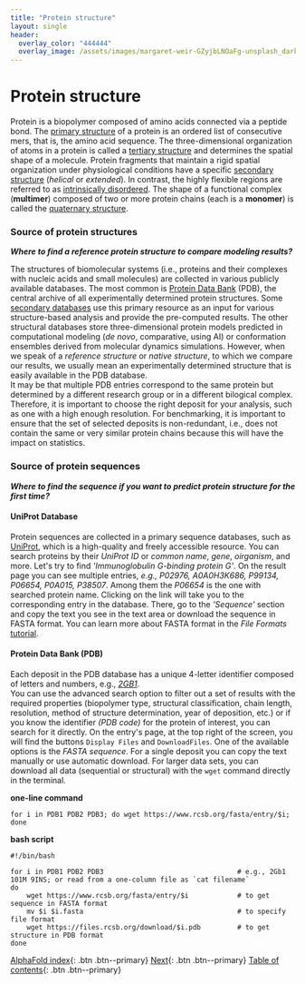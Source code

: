 ```yaml
---
title: "Protein structure"
layout: single
header:
  overlay_color: "444444"
  overlay_image: /assets/images/margaret-weir-GZyjbLNOaFg-unsplash_dark.jpg
---
```




# Protein structure

Protein is a biopolymer composed of amino acids connected via a peptide bond. The [primary structure](https://en.wikipedia.org/wiki/Protein_structure#Primary_structure) of a protein is an ordered list of consecutive mers, that is, the amino acid sequence. The three-dimensional organization of atoms in a protein is called a [tertiary structure](https://en.wikipedia.org/wiki/Protein_structure#Tertiary_structure) and determines the spatial shape of a molecule. Protein fragments that maintain a rigid spatial organization under physiological conditions have a specific [secondary structure](https://en.wikipedia.org/wiki/Protein_structure#Secondary_structure) (*helical* or *extended*). In contrast, the highly flexible regions are referred to as [intrinsically disordered](https://en.wikipedia.org/wiki/Intrinsically_disordered_proteins). The shape of a functional complex (**multimer**) composed of two or more protein chains (each is a **monomer**) is called the [quaternary structure](https://en.wikipedia.org/wiki/Protein_structure#Quaternary_structure).

### Source of protein structures
***Where to find a reference protein structure to compare modeling results?***

The structures of biomolecular systems (i.e., proteins and their complexes with nucleic acids and small molecules) are collected in various publicly available databases. The most common is [Protein Data Bank](https://www.rcsb.org) (PDB), the central archive of all experimentally determined protein structures. Some [secondary databases](https://en.wikipedia.org/wiki/Protein_structure_database) use this primary resource as an input for various structure-based analysis and provide the pre-computed results. The other structural databases store three-dimensional protein models predicted in computational modeling (*de novo*, comparative, using AI) or conformation ensembles derived from molecular dynamics simulations. However, when we speak of a *reference structure* or *native structure*, to which we compare our results, we usually mean an experimentally determined structure that is easily available in the PDB database.     
It may be that multiple PDB entries correspond to the same protein but determined by a different research group or in a different bilogical complex. Therefore, it is important to choose the right deposit for your analysis, such as one with a high enough resolution. For benchmarking, it is important to ensure that the set of selected deposits is non-redundant, i.e., does not contain the same or very similar protein chains because this will have the impact on statistics.

### Source of protein sequences
***Where to find the sequence if you want to predict protein structure for the first time?***

#### UniProt Database
Protein sequences are collected in a primary sequence databases, such as [UniProt](https://www.uniprot.org), which is a high-quality and freely accessible resource. You can search proteins by their *UniProt ID* or *common name*, *gene*, *oirganism*, and more. Let's try to find *'Immunoglobulin G-binding protein G'*. On the result page you can see multiple entries, *e.g., P02976, A0A0H3K686, P99134, P06654, P0A015, P38507*. Among them the *P06654* is the one with searched protein name. Clicking on the link will take you to the corresponding entry in the database. There, go to the *'Sequence'* section and copy the text you see in the text area or download the sequence in FASTA format. You can learn more about FASTA format in the *File Formats* [tutorial](https://bioinformaticsworkbook.org/introduction/fileFormats.html#gsc.tab=0).

#### Protein Data Bank (PDB)  
Each deposit in the PDB database has a unique 4-letter identifier composed of letters and numbers, e.g., *[2GB1](https://www.rcsb.org/structure/2GB1)*.     
You can use the advanced search option to filter out a set of results with the required properties (biopolymer type, structural classification, chain length, resolution, method of structure determination, year of deposition, etc.) or if you know the identifier *(PDB code)* for the protein of interest, you can search for it directly. On the entry's page, at the top right of the screen, you will find the buttons `Display Files` and `DownloadFiles`. One of the available options is the *FASTA sequence*. For a single deposit you can copy the text manually or use automatic download. For larger data sets, you can download all data (sequential or structural) with the `wget` command directly in the terminal.

**one-line command**

`for i in PDB1 PDB2 PDB3; do wget https://www.rcsb.org/fasta/entry/$i; done`

**bash script**
```
#!/bin/bash

for i in PDB1 PDB2 PDB3                                 # e.g., 2Gb1 101M 9INS; or read from a one-column file as `cat filename`
do
    wget https://www.rcsb.org/fasta/entry/$i            # to get sequence in FASTA format
    mv $i $i.fasta                                      # to specify file format
    wget https://files.rcsb.org/download/$i.pdb         # to get structure in PDB format
done

```

[AlphaFold index](Alphafold-landingPage.md){: .btn  .btn--primary}
[Next](01-AlphafoldIntroduction.md){: .btn  .btn--primary}
[Table of contents](../index.md){: .btn  .btn--primary}
